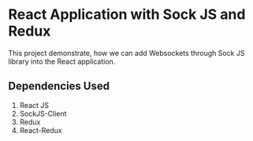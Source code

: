 # React Application with Sock JS and Redux

This project demonstrate, how we can add Websockets through Sock JS library into the React application.

## Dependencies Used

1. React JS
2. SockJS-Client
3. Redux
4. React-Redux